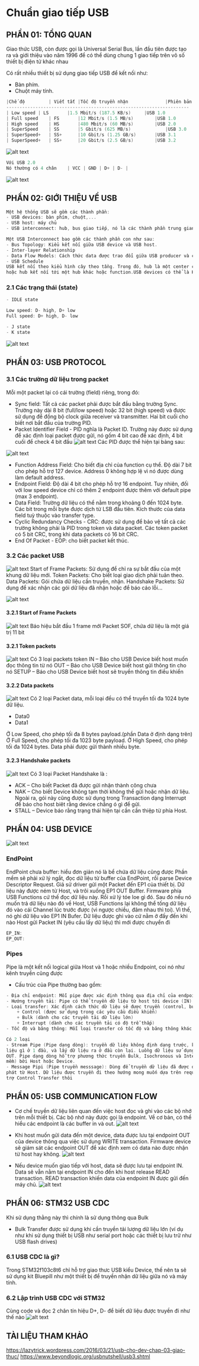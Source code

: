 # Chuẩn giao tiếp USB
## PHẦN 01: TỔNG QUAN

Giao thức USB, còn được gọi là Universal Serial Bus, lần đầu tiên được tạo ra và giới thiệu vào năm 1996 để có thể dùng chung 1 giao tiếp trên vô số thiết bị điện tử khác nhau

Có rất nhiều thiết bị sử dụng giao tiếp USB để kết nối như:
- Bàn phím.
- Chuột máy tính.

```cpp
|Chế độ	        | Viết tắt |Tốc độ truyền nhận              |Phiên bản
---------------------------------------------------------------------
| Low speed	| LS       |1.5 Mbit/s (187.5 KB/s)	    |USB 1.0
| Full speed	| FS	   |12 Mbit/s (1.5 MB/s)	    |USB 1.0
| High speed	| HS	   |480 Mbit/s (60 MB/s)	    |USB 2.0
| SuperSpeed	| SS	   |5 Gbit/s (625 MB/s)	            |USB 3.0
| SuperSpeed+	| SS+	   |10 Gbit/s (1.25 GB/s)	    |USB 3.1
| SuperSpeed+	| SS+	   |20 Gbit/s (2.5 GB/s)	    |USB 3.2
```
![alt text](images/image.png)
```cpp
Với USB 2.0
Nó thường có 4 chân    | VCC | GND | D+ | D- |
```
![alt text](images/image-4.png)

## PHẦN 02: GIỚI THIỆU VỀ USB
```cpp
Một hệ thống USB sẽ gồm các thành phần:
- USB devices: bàn phím, chuột,...
- USB host: máy chủ
- USB interconnect: hub, bus giao tiếp, nó là các thành phần trung gian để giúp device giao tiếp với host
```

```cpp
Một USB Interconnect bao gồm các thành phần con như sau:
- Bus Topology: Kiểu kết nối giữa USB device và USB host.
- Inter-layer Relationship
- Data Flow Models: Cách thức data được trao đổi giữa USB producer và consumer.
- USB Schedule
USB kết nối theo kiểu hình cây theo tầng. Trong đó, hub là một center của mỗi cây con, mỗi cạnh là một kết nối point-to-point giữa host và hub hoặc function, 
hoặc hub kết nối tới một hub khác hoặc function.USB devices có thể là Hub hoặc Function.
```
### 2.1 Các trạng thái (state)
```cpp
- IDLE state

Low speed: D- high, D+ low
Full speed: D+ high, D- low

- J state
- K state
```
![alt text](images/image-2.png)

## PHẦN 03: USB PROTOCOL

### 3.1 Các trường dữ liệu trong packet
Mỗi một packet lại có cái trường (field) riêng, trong đó:

- Sync field: Tất cả các packet phải được bắt đầu bằng trường Sync. Trường này dài 8 bit (full/low speed) hoặc 32 bit (high speed) và được sử dụng để đồng bộ clock giữa receiver và transmitter. Hai bit cuối cho biết nơi bắt đầu của trường PID.
- Packet Identifier Field - PID nghĩa là Packet ID. Trường này được sử dụng để xác định loại packet được gửi, nó gốm 4 bit cao để xác định, 4 bit cuối để check 4 bit đầu
![alt text](images/image-13.png)
Các PID được thể hiện tại bảng sau:

![alt text](images/image-14.png)
- Function Address Field: Cho biết địa chỉ của function cụ thể. Độ dài 7 bit cho phép hỗ trợ 127 device. Address 0 không hợp lệ vì nó được dùng làm default address.
- Endpoint Field: Độ dài 4 bit cho phép hỗ trợ 16 endpoint. Tuy nhiên, đối với low speed device chỉ có thêm 2 endpoint được thêm với default pipe (max 3 endpoint).
- Data Field: Trường dữ liệu có thể nằm trong khoảng 0 đến 1024 byte. Các bit trong mỗi byte được dịch từ LSB đầu tiên. Kích thước của data field tuỳ thuộc vào transfer type.
- Cyclic Redundancy Checks - CRC: được sử dụng để bảo vệ tất cả các trường không phải là PID trong token và data packet. Các token packet có 5 bit CRC, trong khi data packets có 16 bit CRC.
- End Of Packet - EOP: cho biết packet kết thúc.

### 3.2 Các packet USB
![alt text](images/image-7.png)
Start of Frame Packets: Sử dụng để chỉ ra sự bắt đầu của một khung dữ liệu mới.
Token Packets: Cho biết loại giao dịch phải tuân theo.
Data Packets: Gói chứa dữ liệu cần truyền, nhận.
Handshake Packets: Sử dụng để xác nhận các gói dữ liệu đã nhận hoặc để báo cáo lỗi…

![alt text](images/image-1.png)

#### 3.2.1 Start of Frame Packets
![alt text](images/image-9.png)
Báo hiệu bắt đầu 1 frame mới
Packet SOF, chứa dữ liệu là một giá trị 11 bit

#### 3.2.1 Token packets
![alt text](images/image-8.png)
Có 3 loại packets token
IN – Báo cho USB Device biết host muốn đọc thông tin từ nó
OUT – Báo cho USB Device biết host gửi thông tin cho nó
SETUP – Báo cho USB Device biết host sẽ truyền thông tin điều khiển

#### 3.2.2 Data packets
![alt text](images/image-10.png)
Có 2 loại Packet data, mỗi loại đều có thể truyền tối đa 1024 byte dữ liệu.
- Data0
- Data1

Ở Low Speed, cho phép tối đa 8 bytes payload.(phần Data ở định dạng trên)
Ở Full Speed,  cho phép tối đa 1023 byte payload.
Ở High Speed, cho phép tối đa 1024 bytes.
Data phải được gửi thành nhiều byte.

#### 3.2.3 Handshake packets
![alt text](images/image-11.png)
Có 3 loại Packet Handshake là :

- ACK – Cho biết Packet đã được gửi nhận thành công chưa
- NAK – Cho biết Device không tạm thời không thể gửi hoặc nhận dữ liệu. Ngoài ra, gói này cũng được sử dụng trong Transaction dạng Interrupt để báo cho host biêt rằng device chẳng ó gì để gửi.
- STALL – Device báo rằng trạng thái hiện tại cần cần thiệp từ phía Host.

## PHẦN 04: USB DEVICE

![alt text](images/image-12.png)

### EndPoint
EndPoint chưa buffer: hiểu đơn giản nó là bể chứa dữ liệu cũng được
Phần mềm sẽ phải xử lý ngắt, đọc dữ liệu từ buffer của EndPoint, rồi parse Device Descriptor Request.
Giả sử driver gửi một Packet đến EP1 của thiết bị. Dữ liệu này được ném từ Host, và trôi xuống EP1 OUT Buffer. Firmware phía USB Functions cứ thế đọc dữ liệu này. Rồi xử lý tóe loe gì đó. Sau đó nếu nó muốn trả dữ liệu nào đó về Host, USB Functions lại không thể tống dữ liệu đó vào cái Channel lúc trước được (vì ngược chiều, đâm nhau thì toi). Vì thế, nó ghi dữ liệu vào EP1 IN Bufer. Dữ liệu được ghi vào cứ nằm ở đấy đến khi nào Host gửi Packet IN (yêu cầu lấy dữ liệu) thì mới được chuyển đi
```cpp
EP_IN: 
EP_OUT:
```
### Pipes
Pipe là một kết nối logical giữa Host và 1 hoặc nhiều Endpoint, coi nó như kênh truyền cũng được

- Cấu trúc của Pipe thường bao gồm:
```cpp
- Địa chỉ endpoint: Mỗi pipe được xác định thông qua địa chỉ của endpoint.
- Hướng truyền tải: Pipe có thể truyền dữ liệu từ host tới device (IN) hoặc từ device tới host (OUT).
- Loại transfer: Xác định cách thức dữ liệu sẽ được truyền (control, bulk, interrupt,...).
    + Control (được sử dụng trong các yêu cầu điều khiển)
    + Bulk (dành cho các truyền tải dữ liệu lớn)
    + Interrupt (dành cho các truyền tải có độ trễ thấp)
- Tốc độ và băng thông: Mỗi loại transfer có tốc độ và băng thông khác nhau
```

```cpp
Có 2 loại
- Stream Pipe (Pipe dạng dòng): truyền dữ liệu không định dạng trước, khi sử dụng loại này bạn có đơn giản là có thể gửi bất cứ dữ 
liệu gì ở 1 đầu, và lấy dữ liệu ra ở đầu còn lại. Luồng dữ liệu sử dụng Pipe này thường được định nghĩa trước, hoặc là IN hoặc là 
OUT. Pipe dạng dòng hỗ trợ phương thức truyền Bulk, Isochronous và Interrupt. Stream có thể được điều khiển (controlled về phần 
mềm) bởi Host hoặc Device.
- Message Pipi (Pipe truyền messsage): Dùng để truyền dữ liệu đã được định nghĩa theo USB Format. Được điều khiển cũng như xuất 
phát từ Host. Dữ liệu được truyền đi theo hướng mong muốn dựa trên request từ Host. Nó hỗ trợ truyền dữ liệu cả 2 hướng và chỉ hỗ 
trợ Control Transfer thôi
```
## PHẦN 05: USB COMMUNICATION FLOW

- Cơ chế truyền dữ liệu liên quan đến việc host đọc và ghi vào các bộ nhớ trên mỗi thiết bị. Các bộ nhớ này được gọi là endpoint. Về cơ bản, có thể hiểu các endpoint là các buffer in và out.
![alt text](images/image16.png)

- Khi host muốn gửi data  đến một device, data được lưu tại endpoint OUT của device  thông qua việc sử dụng WRITE transaction. Firmware device sẽ giám sát các endpoint OUT để xác định xem có data nào được nhận từ host hay không.
![alt text](images/image17.png)
- Nếu device muốn giao tiếp với host, data  sẽ được lưu tại endpoint IN. Data sẽ vẫn nằm tại endpoint IN cho đến khi host release READ transaction. READ transaction khiến data của endpoint IN được gửi đến máy chủ.
![alt text](images/image18.png)

## PHẦN 06: STM32 USB CDC
Khi sử dụng thằng này thì chính là sử dụng thông qua Bulk

- Bulk Transfer được sử dụng khi cần truyền tải lượng dữ liệu lớn (ví dụ như khi sử dụng thiết bị USB như serial port hoặc các thiết bị lưu trữ như USB flash drives)

### 6.1 USB CDC là gì?
Trong STM32f103c8t6 chỉ hỗ trợ giao thưc USB kiểu Device, thế nên ta sẽ sử dụng kit Bluepill như một thiết bị để truyền nhận dữ liệu giữa nó và máy tính.

### 6.2 Lập trình USB CDC với STM32
Cùng code và đọc 2 chân tín hiệu D+, D- để biết dữ liệu được truyền đi như thế nào
![alt text](images/image-15.png)



## TÀI LIỆU THAM KHẢO

https://lazytrick.wordpress.com/2016/03/21/usb-cho-dev-chap-03-giao-thuc/ 
https://www.beyondlogic.org/usbnutshell/usb3.shtml
